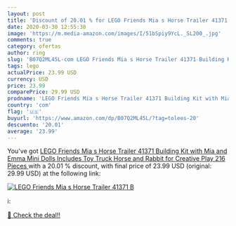 ```yaml
---
layout: post
title: 'Discount of 20.01 % for LEGO Friends Mia s Horse Trailer 41371 B'
date: 2020-03-30 12:55:38
image: 'https://m.media-amazon.com/images/I/51bSpiy9YcL._SL200_.jpg'
comments: true
category: ofertas
author: ring
slug: 'B07Q2ML45L-com LEGO Friends Mia s Horse Trailer 41371 Building Kit with...'
tags: lego
actualPrice: 23.99 USD
currency: USD
price: 23.99
comparePrice: 29.99 USD
prodname: 'LEGO Friends Mia s Horse Trailer 41371 Building Kit with Mia and Emma Mini Dolls Includes Toy Truck  Horse  and Rabbit for Creative Play  216 Pieces '
country: 'com'
flag: '🇺🇸'
buyurl: 'https://www.amazon.com/dp/B07Q2ML45L/?tag=tolees-20'
descuento: '20.01'
average: '23.99'
---
```


You've got [LEGO Friends Mia s Horse Trailer 41371 Building Kit with Mia and Emma Mini Dolls Includes Toy Truck  Horse  and Rabbit for Creative Play  216 Pieces ](https://www.amazon.com/dp/B07Q2ML45L/?tag=tolees-20) with a  20.01 % discount, with final price of 23.99 USD (original: 29.99 USD) at the following link:

[![LEGO Friends Mia s Horse Trailer 41371 B](https://m.media-amazon.com/images/I/51bSpiy9YcL._SL200_.jpg)](https://www.amazon.com/dp/B07Q2ML45L/?tag=tolees-20)

ℹ️:


[🛒 Check the deal!!](https://www.amazon.com/dp/B07Q2ML45L/?tag=tolees-20)
